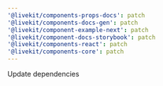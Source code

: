 ```yaml
---
'@livekit/components-props-docs': patch
'@livekit/components-docs-gen': patch
'@livekit/component-example-next': patch
'@livekit/component-docs-storybook': patch
'@livekit/components-react': patch
'@livekit/components-core': patch
---
```


Update dependencies
